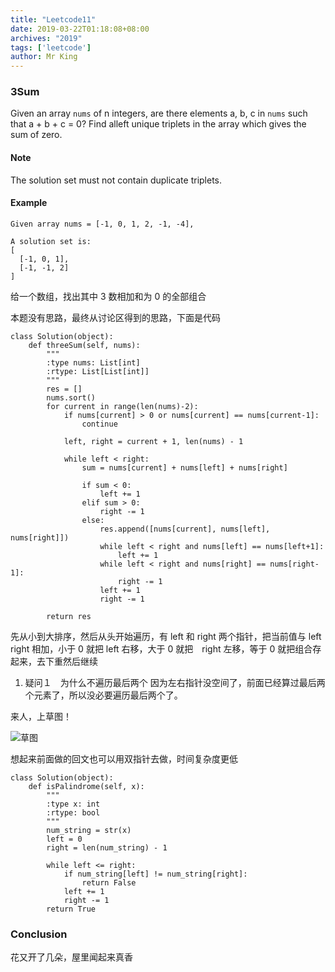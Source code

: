 ```yaml
---
title: "Leetcode11"
date: 2019-03-22T01:18:08+08:00
archives: "2019"
tags: ['leetcode']
author: Mr King
---
```


### 3Sum

Given an array ``nums`` of n integers, are there elements a, b, c in ``nums`` such that a + b + c = 0? Find alleft unique triplets in the array which gives the sum of zero.

#### Note

The solution set must not contain duplicate triplets.

#### Example

```
Given array nums = [-1, 0, 1, 2, -1, -4],

A solution set is:
[
  [-1, 0, 1],
  [-1, -1, 2]
]
```

给一个数组，找出其中 3 数相加和为 0 的全部组合

本题没有思路，最终从讨论区得到的思路，下面是代码

```
class Solution(object):
    def threeSum(self, nums):
        """
        :type nums: List[int]
        :rtype: List[List[int]]
        """
        res = []
        nums.sort()
        for current in range(len(nums)-2):
            if nums[current] > 0 or nums[current] == nums[current-1]:
                continue
                
            left, right = current + 1, len(nums) - 1

            while left < right:
                sum = nums[current] + nums[left] + nums[right]

                if sum < 0:
                    left += 1
                elif sum > 0:
                    right -= 1
                else:
                    res.append([nums[current], nums[left], nums[right]])
                    while left < right and nums[left] == nums[left+1]:
                        left += 1
                    while left < right and nums[right] == nums[right-1]:
                        right -= 1
                    left += 1
                    right -= 1
            
        return res
```

先从小到大排序，然后从头开始遍历，有 left 和 right 两个指针，把当前值与 left right 相加，小于 0 就把 left 右移，大于 0 就把　right 左移，等于 0 就把组合存起来，去下重然后继续

1. 疑问１　为什么不遍历最后两个
因为左右指针没空间了，前面已经算过最后两个元素了，所以没必要遍历最后两个了。

来人，上草图！

![草图](https://hurryking.github.io/img/3Sum.png)

想起来前面做的回文也可以用双指针去做，时间复杂度更低

```
class Solution(object):
    def isPalindrome(self, x):
        """
        :type x: int
        :rtype: bool
        """
        num_string = str(x)
        left = 0
        right = len(num_string) - 1
        
        while left <= right:
            if num_string[left] != num_string[right]:
                return False
            left += 1
            right -= 1
        return True
```
### Conclusion

花又开了几朵，屋里闻起来真香